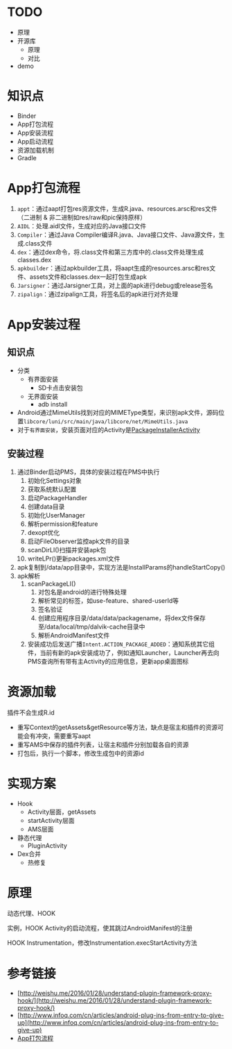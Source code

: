 # TODO

- 原理
- 开源库
	- 原理
	- 对比
- demo

# 知识点

- Binder
- App打包流程
- App安装流程
- App启动流程
- 资源加载机制
- Gradle

# App打包流程

1. `appt`：通过aapt打包res资源文件，生成R.java、resources.arsc和res文件（二进制 & 非二进制如res/raw和pic保持原样）
2. `AIDL`：处理.aidl文件，生成对应的Java接口文件
3. `Compiler`：通过Java Compiler编译R.java、Java接口文件、Java源文件，生成.class文件
4. `dex`：通过dex命令，将.class文件和第三方库中的.class文件处理生成classes.dex
5. `apkbuilder`：通过apkbuilder工具，将aapt生成的resources.arsc和res文件、assets文件和classes.dex一起打包生成apk
6. `Jarsigner`：通过Jarsigner工具，对上面的apk进行debug或release签名
7. `zipalign`：通过zipalign工具，将签名后的apk进行对齐处理

# App安装过程

## 知识点

- 分类
	- 有界面安装
		- SD卡点击安装包
	- 无界面安装
		- adb install
- Android通过MimeUtils找到对应的MIMEType类型，来识别apk文件，源码位置`libcore/luni/src/main/java/libcore/net/MimeUtils.java` 
- 对于`有界面安装`，安装页面对应的Activity是[PackageInstallerActivity](https://android.googlesource.com/platform/packages/apps/PackageInstaller/+/47fe118e0178e9d72c98073ff588ee5cf353258e/src/com/android/packageinstaller/PackageInstallerActivity.java)

## 安装过程

1. 通过Binder启动PMS，具体的安装过程在PMS中执行
	1. 初始化Settings对象
	2. 获取系统默认配置
	3. 启动PackageHandler
	4. 创建data目录
	5. 初始化UserManager
	6. 解析permission和feature
	7. dexopt优化
	8. 启动FileObserver监控apk文件的目录
	9. scanDirLI()扫描并安装apk包
	10. writeLPr()更新packages.xml文件
2. apk复制到/data/app目录中，实现方法是InstallParams的handleStartCopy()
3. apk解析
	1. scanPackageLI()
		1. 对包名是android的进行特殊处理
		2. 解析常见的标签，如use-feature、shared-userId等
		3. 签名验证
		4. 创建应用程序目录/data/data/packagename，将dex文件保存至/data/local/tmp/dalvik-cache目录中
		5. 解析AndroidManifest文件
	2. 安装成功后发送广播`Intent.ACTION_PACKAGE_ADDED`：通知系统其它组件，当前有新的apk安装成功了，例如通知Launcher，Launcher再去向PMS查询所有带有主Activity的应用信息，更新app桌面图标

# 资源加载

插件不会生成R.id

- 重写Context的getAssets&getResource等方法，缺点是宿主和插件的资源可能会有冲突，需要重写aapt
- 重写AMS中保存的插件列表，让宿主和插件分别加载各自的资源
- 打包后，执行一个脚本，修改生成包中的资源id

# 实现方案

- Hook
	- Activity层面，getAssets
	- startActivity层面
	- AMS层面 	
- 静态代理
	- PluginActivity 
- Dex合并
	- 热修复 	

# 原理

动态代理、HOOK

实例，HOOK Activity的启动流程，使其跳过AndroidManifest的注册

HOOK Instrumentation，修改Instrumentation.execStartActivity方法

# 参考链接

- [http://weishu.me/2016/01/28/understand-plugin-framework-proxy-hook/](http://weishu.me/2016/01/28/understand-plugin-framework-proxy-hook/)
- [http://www.infoq.com/cn/articles/android-plug-ins-from-entry-to-give-up](http://www.infoq.com/cn/articles/android-plug-ins-from-entry-to-give-up)
- [App打包流程](https://juejin.im/entry/58b78d1b61ff4b006cd47e5b)